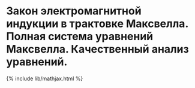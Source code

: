 # Закон электромагнитной индукции в трактовке Максвелла. Полная система уравнений Максвелла. Качественный анализ уравнений.

{% include lib/mathjax.html %}

